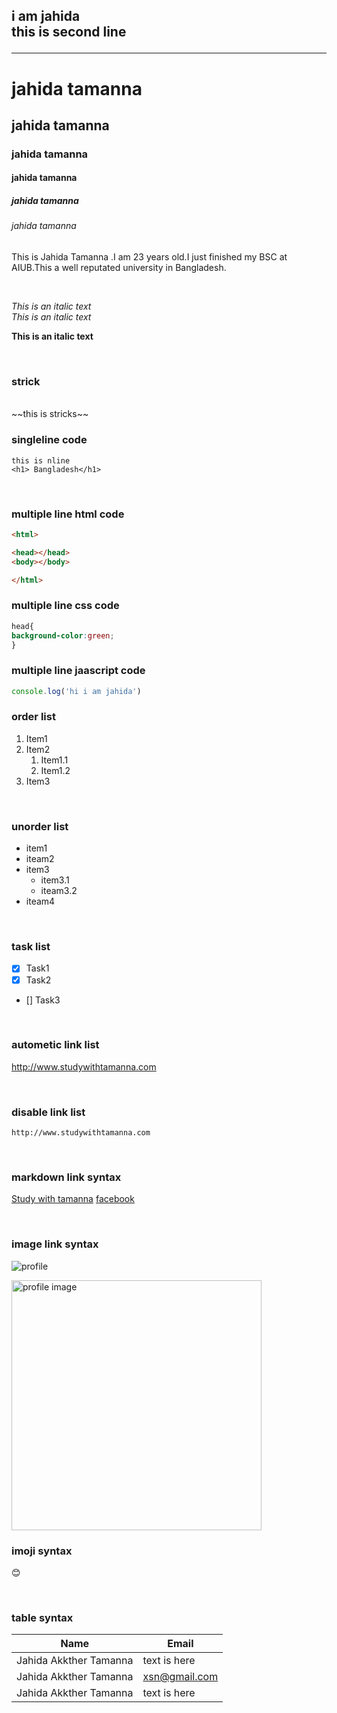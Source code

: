 <!----mardown tutorial-->
i am jahida <br/>
this is second line  <hr>
---

# jahida tamanna
## jahida tamanna

### jahida tamanna
#### jahida tamanna
##### jahida tamanna
###### jahida tamanna


<p>This is Jahida Tamanna .I am 23 years old.I just finished my BSC at AIUB.This a well reputated university in Bangladesh.</p>


<br>

<i>This is an italic text</i>  
_This is an italic text_


  
__This is an italic text__

 <br/>

### strick
  <br/>
~~this is stricks~~


### singleline code

`this is nline`  
`<h1> Bangladesh</h1>`

<br/>

### multiple line html code
```html
<html>

<head></head>
<body></body>

</html>
```
### multiple line css code

```css
head{
background-color:green;
}
```

### multiple line jaascript code
```javascript
console.log('hi i am jahida')
```

  


### order list
1. Item1  
2. Item2  
   1. Item1.1  
   1. Item1.2  
3. Item3

<br>

### unorder list
- item1  
- iteam2
- item3
  - item3.1  
  - iteam3.2  
- iteam4

<br>

### task list
- [x] Task1
- [x] Task2
- [] Task3

<br>

### autometic link list
http://www.studywithtamanna.com


<br>

### disable link list
`http://www.studywithtamanna.com`


<br>

### markdown link syntax

[Study with tamanna](websitelink)
[facebook](facebook)


<br>

### image link syntax
![profile](https://images.unsplash.com/photo-1589998059171-988d887df646?ixlib=rb-4.0.3&ixid=MnwxMjA3fDB8MHxzZWFyY2h8Mnx8b3BlbiUyMGJvb2t8ZW58MHx8MHx8&w=1000&q=80)

<img src="https://scontent.fdac24-4.fna.fbcdn.net/v/t39.30808-6/337247917_773079680853521_5776926102385158543_n.jpg?_nc_cat=107&ccb=1-7&_nc_sid=09cbfe&_nc_eui2=AeFHnPDOXKd9oDaSQMbCkoiLrPq3xJAb_BGs-rfEkBv8EcQ7boC5um9ibAQ5LfY3W8CaudZzZfF5x4TNtDhBsJJS&_nc_ohc=PEs8-1Q2H8IAX-no-HA&_nc_ht=scontent.fdac24-4.fna&oh=00_AfAo7d3zw9xq74KURr4BtB92a5SuRS6r2w2QJKlG8CY5VQ&oe=646379E5" width="400" title="profile image"/>



<br>

### imoji  syntax
😊


<br>

### table syntax

| Name | Email |  
| ---- | ----- |
| Jahida Akkther Tamanna |  text is here  |
| Jahida Akkther Tamanna |  xsn@gmail.com |
| Jahida Akkther Tamanna |  text is here  |








<!----all link is here--->
[websitelink]: http://www.studywithtamanna.com
[facebook]: http://www.studywithtamanna.com



